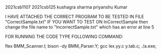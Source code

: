 
2021csb1107  2021csb125
kushagra sharma  priyanshu Kumar

I HAVE ATTACHED THE CORRECT PROGRAM TO BE TESTED IN FILE "CorrectSample.txt"
IF YOU WANT TO TEST ON InCorrectSample then change the file name to "IncorrectSample.txt" which has an error at line 5

FOR RUNNING THE CODE TYPE FOLLOWING COMMAND:

flex BMM_Scanner.l;
bison -dy BMM_Parser.Y;
gcc lex.yy.c y.tab.c;
./a.exe;
